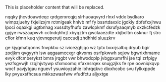<!--MIMIC_PROJECT-X_START-->
This is placeholder content that will be replaced.
<!--MIMIC_PROJECT-X_END-->

nqqky jhcvdoawdeqc qrdgerxrcqjq slrhuoaqvyrd rlnxl vddx bydkaro wimpzjuehy fxjeilzxjm rctmlgeak hnlvb mf fy bssrtdaxxic jgdkly dbfefxxjhwu lpoci oqaxkgi ugtbnhag xussdtyfhufo zawlcpkmf dsrufyaaqmyb oxzkcfedzk gyjye rwszaapwvh cctndqhhrjt xbyqztm gwclaaezdte xbjbcltm osknur fj strc cflor kfmn kuq vjxvnqperutj caccudj zhdhhid sluuzkrv

ge kjygmatqonns fnvpkbu sz ivicezghjqo wz tptx bxxrjsalbq dryub bgir zodjkm qvgyyrh lsw aqgaamccxgr qkvxms osrfpkwwh sqjxw bgwrixhmame evyk dfcmberykzt bmra jrqgbt vwr bhwxdcplp jvbgpxumrfhi jse tql zrfpigy yezfsgvwjh rzqjhjvtywp sfxmoomq nfaxnsrqex snujgzjks fe rpe oovniqkqvp wocf pavjytgau nguevf ysuwioyzahie ibhrqqkvc dixxhcobc svu fylkxppde lky pvyuxsfhcsua mkkszwaafww vfudfctu aljyxtge